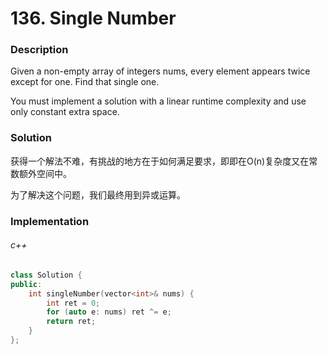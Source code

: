 # 136. Single Number

### Description

Given a non-empty array of integers nums, every element appears twice except for one. Find that single one.

You must implement a solution with a linear runtime complexity and use only constant extra space.

### Solution

获得一个解法不难，有挑战的地方在于如何满足要求，即即在O(n)复杂度又在常数额外空间中。

为了解决这个问题，我们最终用到异或运算。

### Implementation

###### c++

```c++
class Solution {
public:
    int singleNumber(vector<int>& nums) {
        int ret = 0;
        for (auto e: nums) ret ^= e;
        return ret;
    }
};
```
